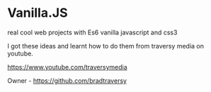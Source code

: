 # Vanilla.JS

real cool web projects with Es6 vanilla javascript
and css3


I got these ideas and learnt how to do them from traversy media on youtube.

https://www.youtube.com/traversymedia 


Owner - https://github.com/bradtraversy
